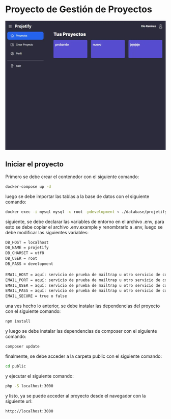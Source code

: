 # Proyecto de Gestión de Proyectos

![Proyecto Projetify](./public/build/images/projetify-home.webp)

## Iniciar el proyecto

Primero se debe crear el contenedor con el siguiente comando:

```bash
docker-compose up -d
```

luego se debe importar las tablas a la base de datos con el siguiente comando:

```bash
docker exec -i mysql mysql -u root -pdevelopment < ./database/projetify.sql
```

siguiente, se debe declarar las variables de entorno en el archivo .env, para esto se debe copiar el archivo .env.example y renombrarlo a .env, luego se debe modificar las siguientes variables:

```bash
DB_HOST = localhost
DB_NAME = projetify
DB_CHARSET = utf8
DB_USER = root
DB_PASS = development

EMAIL_HOST = aquí: servicio de prueba de mailtrap u otro servicio de correo
EMAIL_PORT = aquí: servicio de prueba de mailtrap u otro servicio de correo
EMAIL_USER = aquí: servicio de prueba de mailtrap u otro servicio de correo
EMAIL_PASS = aquí: servicio de prueba de mailtrap u otro servicio de correo
EMAIL_SECURE = true o false
```

una ves hecho lo anterior, se debe instalar las dependencias del proyecto con el siguiente comando:

```bash
npm install
```

y luego se debe instalar las dependencias de composer con el siguiente comando:

```bash
composer update
```

finalmente, se debe acceder a la carpeta public con el siguiente comando:

```bash
cd public
```

y ejecutar el siguiente comando:

```bash
php -S localhost:3000
```

y listo, ya se puede acceder al proyecto desde el navegador con la siguiente url:

```bash
http://localhost:3000
```
